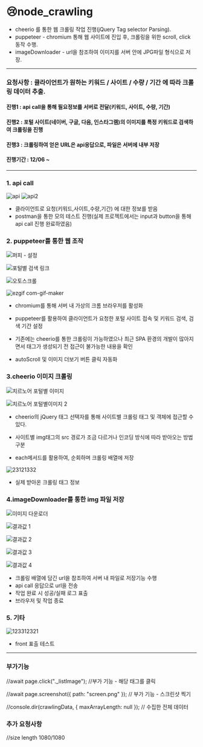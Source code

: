 # 😢node_crawling

- cheerio 를 통한 웹 크롤링 작업 진행(jQuery Tag selector Parsing).
- puppeteer - chromium 통해 웹 사이트에 진입 후, 크롤링을 위한 scroll, click 동작 수행.
- imageDownloader - url을 참조하여 이미지를 서버 안에 JPG파일 형식으로 저장.

---

### 요청사항 : 클라이언트가 원하는 키워드 / 사이트 / 수량 / 기간 에 따라 크롤링 데이터 추출.

#### 진행1 : api call을 통해 필요정보를 서버로 전달(키워드, 사이트, 수량, 기간)

#### 진행2 : 포털 사이트(네이버, 구글, 다음, 인스타그램)의 이미지를 특정 키워드로 검색하여 크롤링을 진행

#### 진행3 : 크롤링하여 얻은 URL은 api응답으로, 파일은 서버에 내부 저장

#### 진행기간 : 12/06 ~

---

### 1. api call

![api](https://user-images.githubusercontent.com/98578138/209635778-f6571030-5dbf-41b3-a983-25c5b36d91f9.png)
![api2](https://user-images.githubusercontent.com/98578138/209636015-e8700fea-6118-4e77-bc46-920c5b3c2913.png)

- 클라이언트로 요청(키워드,사이트,수량,기간) 에 대한 정보를 받음
- postman을 통한 모의 테스트 진행(실제 프로젝트에서는 input과 button을 통해 api call 진행 완료하였음)

### 2. puppeteer를 통한 웹 조작

![퍼피 - 설정](https://user-images.githubusercontent.com/98578138/209636415-00c420fe-2bba-453b-9932-9c3a54f4ea3e.png)

![포털별 검색 링크](https://user-images.githubusercontent.com/98578138/209637767-fc3fd1f5-af1c-4f78-b239-8e632675b383.png)

![오토스크롤](https://user-images.githubusercontent.com/98578138/209637971-6f45d435-4435-47bb-a45e-5419b94843ba.png)

![ezgif com-gif-maker](https://user-images.githubusercontent.com/98578138/209637215-568e0168-bd31-48df-9230-edf7a2f51862.gif)

- chromium를 통해 서버 내 가상의 크롬 브라우저를 활성화

- puppeteer를 활용하여 클라이언트가 요청한 포털 사이트 접속 및 키워드 검색, 검색 기간 설정

- 기존에는 cheerio를 통한 크롤링이 가능하였으나 최근 SPA 환경의 개발이 많아지면서 태그가 생성되기 전 접근이 불가능한 내용을 확인

- autoScroll 및 이미지 더보기 버튼 클릭 자동화

### 3.cheerio 이미지 크롤링

![치르노어 포털별 이미지](https://user-images.githubusercontent.com/98578138/209638111-c1bef4ba-7d99-4c4e-b90e-3991b36d4a29.png)

![치르노어 포털별이미지 2](https://user-images.githubusercontent.com/98578138/209638120-b2a624d2-2d75-4ac1-b20b-19b2d7d8da2c.png)

- cheerio의 jQuery 태그 선택자를 통해 사이트별 크롤링 태그 및 객체에 접근할 수 있다.

- 사이트별 img태그의 src 경로가 조금 다르거나 인코딩 방식에 따라 받아오는 방법 구분

- each메서드를 활용하여, 순회하며 크롤링 배열에 저장

![23121332](https://user-images.githubusercontent.com/98578138/205882434-56e038c5-7661-4b2e-8ee7-a3d75d65cdab.png)

- 실제 받아온 크롤링 태그 정보

### 4.imageDownloader를 통한 img 파일 저장

![이미지 다운로더](https://user-images.githubusercontent.com/98578138/209639087-35ee7204-4291-4117-9ce0-64cae87e0481.png)

![결과값 1](https://user-images.githubusercontent.com/98578138/209639455-0cbb0ddd-4bc3-4d6b-9dcd-1bddc0ef063f.png)

![결과값 2](https://user-images.githubusercontent.com/98578138/209639431-131ee147-a53f-4888-ba7d-92e69de17963.png)

![결과값 3](https://user-images.githubusercontent.com/98578138/209639528-71a29392-d1ad-4e56-8844-e3013110db17.png)

![결과값 4](https://user-images.githubusercontent.com/98578138/209639538-97122b21-ac8e-43fd-92f1-82d47f0bebc5.png)

- 크롤링 배열에 담긴 url을 참조하여 서버 내 파일로 저장기능 수행
- api call 응답으로 url을 전송
- 작업 완료 시 성공/실패 로그 표출
- 브라우저 및 작업 종료

### 5. 기타

![123312321](https://user-images.githubusercontent.com/98578138/206401161-cffbe163-5d06-42f9-8173-ff9b6afff486.png)

- front 표출 테스트

---

### 부가기능

//await page.click(".\_listImage"); //부가 기능 - 해당 태그를 클릭

//await page.screenshot({ path: "screen.png" }); // 부가 기능 - 스크린샷 찍기

//console.dir(crawlingData, { maxArrayLength: null }); // 수집한 전체 데이터

### 추가 요청사항

//size length 1080/1080
